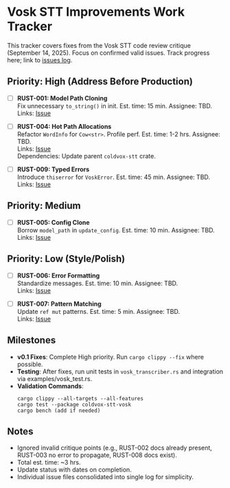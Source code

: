 # Vosk STT Improvements Work Tracker

This tracker covers fixes from the Vosk STT code review critique (September 14, 2025). Focus on confirmed valid issues. Track progress here; link to [issues log](../issues/vosk-stt-issues.md).

## Priority: High (Address Before Production)
- [ ] **RUST-001: Model Path Cloning**  
  Fix unnecessary `to_string()` in init. Est. time: 15 min. Assignee: TBD.  
  Links: [Issue](../issues/vosk-stt-issues.md#rust-001)

- [ ] **RUST-004: Hot Path Allocations**  
  Refactor `WordInfo` for `Cow<str>`. Profile perf. Est. time: 1-2 hrs. Assignee: TBD.  
  Links: [Issue](../issues/vosk-stt-issues.md#rust-004)  
  Dependencies: Update parent `coldvox-stt` crate.

- [ ] **RUST-009: Typed Errors**  
  Introduce `thiserror` for `VoskError`. Est. time: 45 min. Assignee: TBD.  
  Links: [Issue](../issues/vosk-stt-issues.md#rust-009)

## Priority: Medium
- [ ] **RUST-005: Config Clone**  
  Borrow `model_path` in `update_config`. Est. time: 10 min. Assignee: TBD.  
  Links: [Issue](../issues/vosk-stt-issues.md#rust-005)

## Priority: Low (Style/Polish)
- [ ] **RUST-006: Error Formatting**  
  Standardize messages. Est. time: 10 min. Assignee: TBD.  
  Links: [Issue](../issues/vosk-stt-issues.md#rust-006)

- [ ] **RUST-007: Pattern Matching**  
  Update `ref mut` patterns. Est. time: 5 min. Assignee: TBD.  
  Links: [Issue](../issues/vosk-stt-issues.md#rust-007)

## Milestones
- **v0.1 Fixes**: Complete High priority. Run `cargo clippy --fix` where possible.
- **Testing**: After fixes, run unit tests in `vosk_transcriber.rs` and integration via examples/vosk_test.rs.
- **Validation Commands**:
  ```
  cargo clippy --all-targets --all-features
  cargo test --package coldvox-stt-vosk
  cargo bench (add if needed)
  ```

## Notes
- Ignored invalid critique points (e.g., RUST-002 docs already present, RUST-003 no error to propagate, RUST-008 docs exist).
- Total est. time: ~3 hrs.
- Update status with dates on completion.
- Individual issue files consolidated into single log for simplicity.
